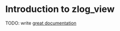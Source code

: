 # Introduction to zlog_view

TODO: write [great documentation](http://jacobian.org/writing/great-documentation/what-to-write/)
